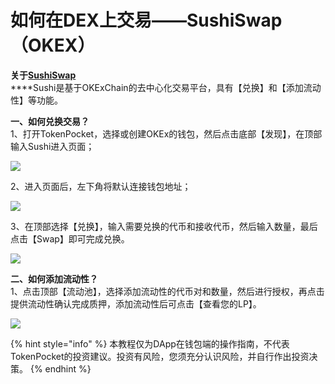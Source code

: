 # 如何在DEX上交易——SushiSwap（OKEX）

**关于**[**SushiSwap**](https://sushi.com/)  
****Sushi是基于OKExChain的去中心化交易平台，具有【兑换】和【添加流动性】等功能。

**一、如何兑换交易？**  
1、打开TokenPocket，选择或创建OKEx的钱包，然后点击底部【发现】，在顶部输入Sushi进入页面；

![](../.gitbook/assets/2.0.png)

2、进入页面后，左下角将默认连接钱包地址；

![](../.gitbook/assets/sushi01.png)

3、在顶部选择【兑换】，输入需要兑换的代币和接收代币，然后输入数量，最后点击【Swap】即可完成兑换。

![](../.gitbook/assets/sushi1.jpg)

**二、如何添加流动性？**  
1、点击顶部【流动池】，选择添加流动性的代币对和数量，然后进行授权，再点击提供流动性确认完成质押，添加流动性后可点击【查看您的LP】。

![](../.gitbook/assets/sushi2.jpg)

{% hint style="info" %}
本教程仅为DApp在钱包端的操作指南，不代表TokenPocket的投资建议。投资有风险，您须充分认识风险，并自行作出投资决策。
{% endhint %}

